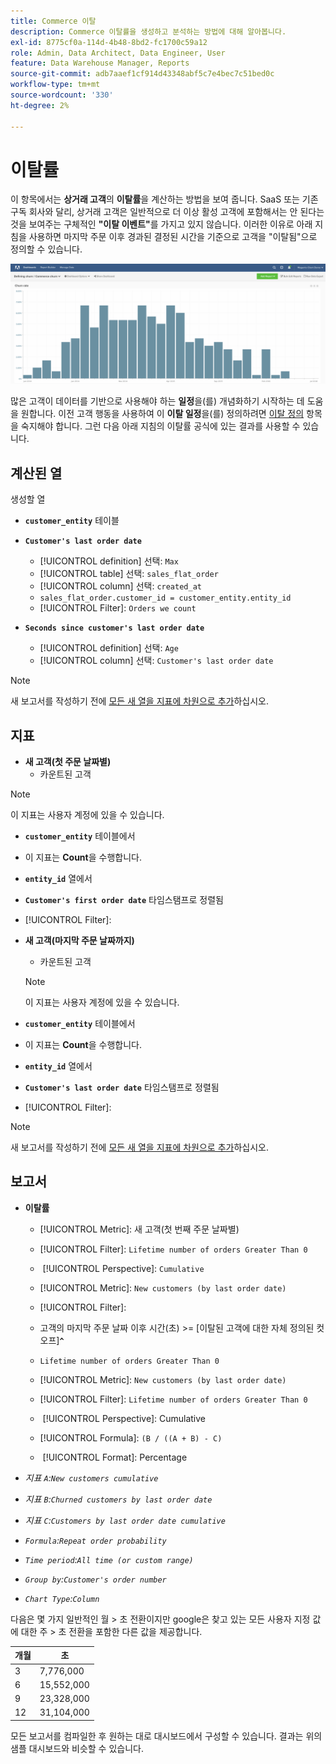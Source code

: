 ```yaml
---
title: Commerce 이탈
description: Commerce 이탈률을 생성하고 분석하는 방법에 대해 알아봅니다.
exl-id: 8775cf0a-114d-4b48-8bd2-fc1700c59a12
role: Admin, Data Architect, Data Engineer, User
feature: Data Warehouse Manager, Reports
source-git-commit: adb7aaef1cf914d43348abf5c7e4bec7c51bed0c
workflow-type: tm+mt
source-wordcount: '330'
ht-degree: 2%

---
```


# 이탈률

이 항목에서는 **상거래 고객**&#x200B;의 **이탈률**&#x200B;을 계산하는 방법을 보여 줍니다. SaaS 또는 기존 구독 회사와 달리, 상거래 고객은 일반적으로 더 이상 활성 고객에 포함해서는 안 된다는 것을 보여주는 구체적인 **&quot;이탈 이벤트&quot;**&#x200B;를 가지고 있지 않습니다. 이러한 이유로 아래 지침을 사용하면 마지막 주문 이후 경과된 결정된 시간을 기준으로 고객을 &quot;이탈됨&quot;으로 정의할 수 있습니다.

![](../../assets/Churn_rate_image.png)

많은 고객이 데이터를 기반으로 사용해야 하는 **일정**&#x200B;을(를) 개념화하기 시작하는 데 도움을 원합니다. 이전 고객 행동을 사용하여 이 **이탈 일정**&#x200B;을(를) 정의하려면 [이탈 정의](../analysis/define-cust-churn.md) 항목을 숙지해야 합니다. 그런 다음 아래 지침의 이탈률 공식에 있는 결과를 사용할 수 있습니다.

## 계산된 열

생성할 열

* **`customer_entity`** 테이블
* **`Customer's last order date`**
   * [!UICONTROL definition] 선택: `Max`
   * [!UICONTROL table] 선택: `sales_flat_order`
   * [!UICONTROL column] 선택: `created_at`
   * `sales_flat_order.customer_id = customer_entity.entity_id`
   * [!UICONTROL Filter]: `Orders we count`

* **`Seconds since customer's last order date`**
   * [!UICONTROL definition] 선택: `Age`
   * [!UICONTROL column] 선택: `Customer's last order date`

>[!NOTE]
>
>새 보고서를 작성하기 전에 [모든 새 열을 지표에 차원으로 추가](../data-warehouse-mgr/manage-data-dimensions-metrics.md)하십시오.

## 지표

* **새 고객(첫 주문 날짜별)**
   * 카운트된 고객

>[!NOTE]
>
>이 지표는 사용자 계정에 있을 수 있습니다.

* **`customer_entity`** 테이블에서
* 이 지표는 **Count**&#x200B;을 수행합니다.
* **`entity_id`** 열에서
* **`Customer's first order date`** 타임스탬프로 정렬됨
* [!UICONTROL Filter]:

* **새 고객(마지막 주문 날짜까지)**
   * 카운트된 고객

  >[!NOTE]
  >
  >이 지표는 사용자 계정에 있을 수 있습니다.

* **`customer_entity`** 테이블에서
* 이 지표는 **Count**&#x200B;을 수행합니다.
* **`entity_id`** 열에서
* **`Customer's last order date`** 타임스탬프로 정렬됨
* [!UICONTROL Filter]:

>[!NOTE]
>
>새 보고서를 작성하기 전에 [모든 새 열을 지표에 차원으로 추가](../data-warehouse-mgr/manage-data-dimensions-metrics.md)하십시오.

## 보고서

* **이탈률**
   * [!UICONTROL Metric]: 새 고객(첫 번째 주문 날짜별)
   * [!UICONTROL Filter]: `Lifetime number of orders Greater Than 0`
   * &#x200B;
     [!UICONTROL Perspective]: `Cumulative`
   * [!UICONTROL Metric]: `New customers (by last order date)`
   * [!UICONTROL Filter]:
   * 고객의 마지막 주문 날짜 이후 시간(초) >= [이탈된 고객에 대한 자체 정의된 컷오프&#x200B;]&#x200B;**`^`**
   * `Lifetime number of orders Greater Than 0`

   * [!UICONTROL Metric]: `New customers (by last order date)`
   * [!UICONTROL Filter]: `Lifetime number of orders Greater Than 0`
   * &#x200B;
     [!UICONTROL Perspective]: Cumulative
   * [!UICONTROL Formula]: `(B / ((A + B) - C)`
   * &#x200B;
     [!UICONTROL Format]: Percentage

* *지표 `A`:`New customers cumulative`*
* *지표 `B`:`Churned customers by last order date`*
* *지표 `C`:`Customers by last order date cumulative`*
* *`Formula`:`Repeat order probability`*
* *`Time period`:`All time (or custom range)`*
* *`Group by`:`Customer's order number`*
* *`Chart Type`:`Column`*

다음은 몇 가지 일반적인 월 > 초 전환이지만 google은 찾고 있는 모든 사용자 지정 값에 대한 주 > 초 전환을 포함한 다른 값을 제공합니다.

| **개월** | **초** |
|---|---|
| 3 | 7,776,000 |
| 6 | 15,552,000 |
| 9 | 23,328,000 |
| 12 | 31,104,000 |

모든 보고서를 컴파일한 후 원하는 대로 대시보드에서 구성할 수 있습니다. 결과는 위의 샘플 대시보드와 비슷할 수 있습니다.
